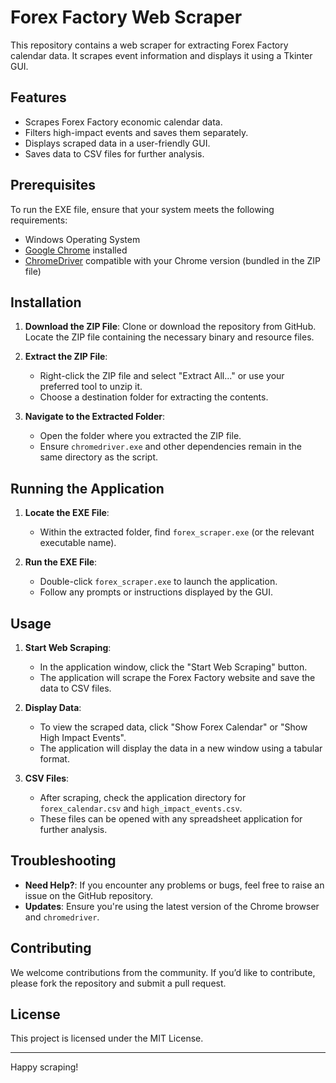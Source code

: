 # Forex Factory Web Scraper

This repository contains a web scraper for extracting Forex Factory calendar data. It scrapes event information and displays it using a Tkinter GUI.

## Features

- Scrapes Forex Factory economic calendar data.
- Filters high-impact events and saves them separately.
- Displays scraped data in a user-friendly GUI.
- Saves data to CSV files for further analysis.

## Prerequisites

To run the EXE file, ensure that your system meets the following requirements:

- Windows Operating System
- [Google Chrome](https://www.google.com/chrome/) installed
- [ChromeDriver](https://chromedriver.chromium.org/downloads) compatible with your Chrome version (bundled in the ZIP file)

## Installation

1. **Download the ZIP File**: Clone or download the repository from GitHub. Locate the ZIP file containing the necessary binary and resource files.

2. **Extract the ZIP File**: 
   - Right-click the ZIP file and select "Extract All..." or use your preferred tool to unzip it.
   - Choose a destination folder for extracting the contents.

3. **Navigate to the Extracted Folder**:
   - Open the folder where you extracted the ZIP file.
   - Ensure `chromedriver.exe` and other dependencies remain in the same directory as the script.

## Running the Application

1. **Locate the EXE File**:
   - Within the extracted folder, find `forex_scraper.exe` (or the relevant executable name).

2. **Run the EXE File**:
   - Double-click `forex_scraper.exe` to launch the application.
   - Follow any prompts or instructions displayed by the GUI.

## Usage

1. **Start Web Scraping**:
   - In the application window, click the "Start Web Scraping" button.
   - The application will scrape the Forex Factory website and save the data to CSV files.

2. **Display Data**:
   - To view the scraped data, click "Show Forex Calendar" or "Show High Impact Events".
   - The application will display the data in a new window using a tabular format.

3. **CSV Files**:
   - After scraping, check the application directory for `forex_calendar.csv` and `high_impact_events.csv`.
   - These files can be opened with any spreadsheet application for further analysis.

## Troubleshooting

- **Need Help?**: If you encounter any problems or bugs, feel free to raise an issue on the GitHub repository.
- **Updates**: Ensure you're using the latest version of the Chrome browser and `chromedriver`.

## Contributing

We welcome contributions from the community. If you’d like to contribute, please fork the repository and submit a pull request.

## License

This project is licensed under the MIT License.

---

Happy scraping!

